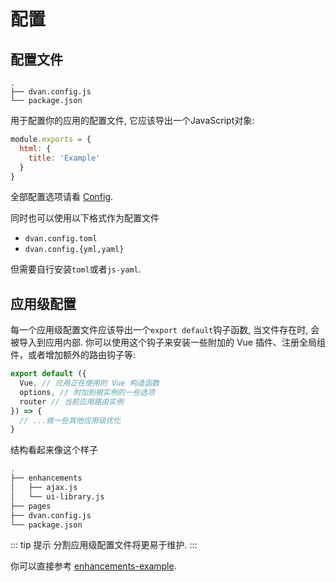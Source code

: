 # 配置

## 配置文件
```
.
├── dvan.config.js
└── package.json
```

用于配置你的应用的配置文件, 它应该导出一个JavaScript对象:

```js
module.exports = {
  html: {
    title: 'Example'
  }
}
```

全部配置选项请看 [Config](/config/).

同时也可以使用以下格式作为配置文件

- `dvan.config.toml`
- `dvan.config.{yml,yaml}`

但需要自行安装`toml`或者`js-yaml`.

## 应用级配置

每一个应用级配置文件应该导出一个`export default`钩子函数, 当文件存在时, 会被导入到应用内部. 你可以使用这个钩子来安装一些附加的 Vue 插件、注册全局组件，或者增加额外的路由钩子等:

```js
export default ({
  Vue, // 应用正在使用的 Vue 构造函数
  options, // 附加到根实例的一些选项
  router // 当前应用路由实例
}) => {
  // ...做一些其他应用级优化
}
```

结构看起来像这个样子

```bash
.
├── enhancements
│   ├── ajax.js
│   └── ui-library.js
├── pages
├── dvan.config.js
└── package.json
```

::: tip 提示
分割应用级配置文件将更易于维护.
:::

你可以直接参考 [enhancements-example](https://github.com/dvanjs/dvan-example/tree/master/enhancements).
